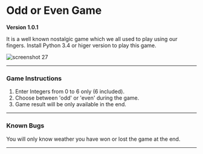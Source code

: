 
# Odd or Even Game

**Version 1.0.1**

It is a well known nostalgic game which we all used to play using our fingers.
Install Python 3.4 or higer version to play this game.

![screenshot 27](https://user-images.githubusercontent.com/26853789/43458097-9165dba4-94e6-11e8-97dc-3b313d773134.png)


---

### Game Instructions
1. Enter Integers from 0 to 6 only (6 included).
2. Choose between 'odd' or 'even' during the game.
3. Game result will be only available in the end.

---

### Known Bugs
You will only know weather you have won or lost the game at the end.

---
